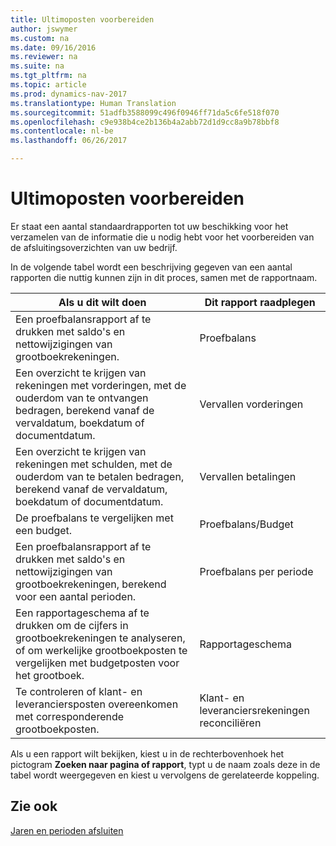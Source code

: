 ```yaml
---
title: Ultimoposten voorbereiden
author: jswymer
ms.custom: na
ms.date: 09/16/2016
ms.reviewer: na
ms.suite: na
ms.tgt_pltfrm: na
ms.topic: article
ms.prod: dynamics-nav-2017
ms.translationtype: Human Translation
ms.sourcegitcommit: 51adfb3588099c496f0946ff71da5c6fe518f070
ms.openlocfilehash: c9e938b4ce2b136b4a2abb72d1d9cc8a9b78bbf8
ms.contentlocale: nl-be
ms.lasthandoff: 06/26/2017

---
```

# <a name="prepare-closing-statements"></a>Ultimoposten voorbereiden
Er staat een aantal standaardrapporten tot uw beschikking voor het verzamelen van de informatie die u nodig hebt voor het voorbereiden van de afsluitingsoverzichten van uw bedrijf.

In de volgende tabel wordt een beschrijving gegeven van een aantal rapporten die nuttig kunnen zijn in dit proces, samen met de rapportnaam.


|Als u dit wilt doen     |Dit rapport raadplegen       |
|-------|----------------------|
|Een proefbalansrapport af te drukken met saldo's en nettowijzigingen van grootboekrekeningen.|Proefbalans|
|Een overzicht te krijgen van rekeningen met vorderingen, met de ouderdom van te ontvangen bedragen, berekend vanaf de vervaldatum, boekdatum of documentdatum.|Vervallen vorderingen|
|Een overzicht te krijgen van rekeningen met schulden, met de ouderdom van te betalen bedragen, berekend vanaf de vervaldatum, boekdatum of documentdatum.|Vervallen betalingen|
|De proefbalans te vergelijken met een budget.|Proefbalans/Budget|
|Een proefbalansrapport af te drukken met saldo's en nettowijzigingen van grootboekrekeningen, berekend voor een aantal perioden.|Proefbalans per periode|
|Een rapportageschema af te drukken om de cijfers in grootboekrekeningen te analyseren, of om werkelijke grootboekposten te vergelijken met budgetposten voor het grootboek.|Rapportageschema|
|Te controleren of klant- en leveranciersposten overeenkomen met corresponderende grootboekposten.|Klant- en leveranciersrekeningen reconciliëren|
Als u een rapport wilt bekijken, kiest u in de rechterbovenhoek het pictogram **Zoeken naar pagina of rapport**, typt u de naam zoals deze in de tabel wordt weergegeven en kiest u vervolgens de gerelateerde koppeling.
## <a name="see-also"></a>Zie ook
[Jaren en perioden afsluiten](year-close-years-periods.md)

